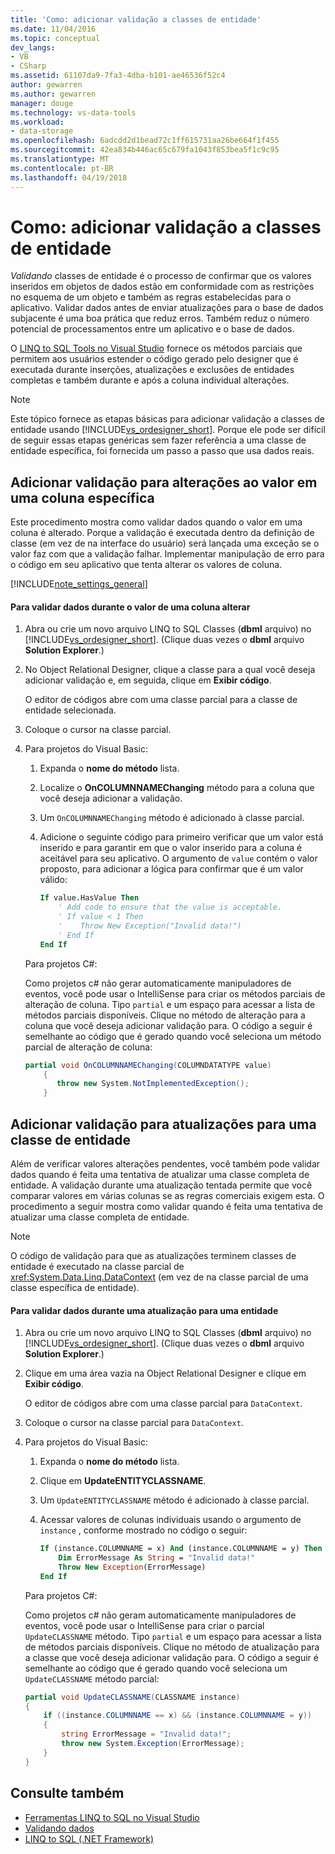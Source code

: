```yaml
---
title: 'Como: adicionar validação a classes de entidade'
ms.date: 11/04/2016
ms.topic: conceptual
dev_langs:
- VB
- CSharp
ms.assetid: 61107da9-7fa3-4dba-b101-ae46536f52c4
author: gewarren
ms.author: gewarren
manager: douge
ms.technology: vs-data-tools
ms.workload:
- data-storage
ms.openlocfilehash: 6adcdd2d1bead72c1ff615731aa26be664f1f455
ms.sourcegitcommit: 42ea834b446ac65c679fa1043f853bea5f1c9c95
ms.translationtype: MT
ms.contentlocale: pt-BR
ms.lasthandoff: 04/19/2018
---
```

# <a name="how-to-add-validation-to-entity-classes"></a>Como: adicionar validação a classes de entidade
*Validando* classes de entidade é o processo de confirmar que os valores inseridos em objetos de dados estão em conformidade com as restrições no esquema de um objeto e também as regras estabelecidas para o aplicativo. Validar dados antes de enviar atualizações para o base de dados subjacente é uma boa prática que reduz erros. Também reduz o número potencial de processamentos entre um aplicativo e o base de dados.

 O [LINQ to SQL Tools no Visual Studio](../data-tools/linq-to-sql-tools-in-visual-studio2.md) fornece os métodos parciais que permitem aos usuários estender o código gerado pelo designer que é executada durante inserções, atualizações e exclusões de entidades completas e também durante e após a coluna individual alterações.

> [!NOTE]
>  Este tópico fornece as etapas básicas para adicionar validação a classes de entidade usando [!INCLUDE[vs_ordesigner_short](../data-tools/includes/vs_ordesigner_short_md.md)]. Porque ele pode ser difícil de seguir essas etapas genéricas sem fazer referência a uma classe de entidade específica, foi fornecida um passo a passo que usa dados reais.

## <a name="adding-validation-for-changes-to-the-value-in-a-specific-column"></a>Adicionar validação para alterações ao valor em uma coluna específica
 Este procedimento mostra como validar dados quando o valor em uma coluna é alterado. Porque a validação é executada dentro da definição de classe (em vez de na interface do usuário) será lançada uma exceção se o valor faz com que a validação falhar. Implementar manipulação de erro para o código em seu aplicativo que tenta alterar os valores de coluna.

[!INCLUDE[note_settings_general](../data-tools/includes/note_settings_general_md.md)]

#### <a name="to-validate-data-during-a-columns-value-change"></a>Para validar dados durante o valor de uma coluna alterar

1.  Abra ou crie um novo arquivo LINQ to SQL Classes (**dbml** arquivo) no [!INCLUDE[vs_ordesigner_short](../data-tools/includes/vs_ordesigner_short_md.md)]. (Clique duas vezes o **dbml** arquivo **Solution Explorer**.)

2.  No Object Relational Designer, clique a classe para a qual você deseja adicionar validação e, em seguida, clique em **Exibir código**.

     O editor de códigos abre com uma classe parcial para a classe de entidade selecionada.

3.  Coloque o cursor na classe parcial.

4.  Para projetos do Visual Basic:

    1.  Expanda o **nome do método** lista.

    2.  Localize o **OnCOLUMNNAMEChanging** método para a coluna que você deseja adicionar a validação.

    3.  Um `OnCOLUMNNAMEChanging` método é adicionado à classe parcial.

    4.  Adicione o seguinte código para primeiro verificar que um valor está inserido e para garantir em que o valor inserido para a coluna é aceitável para seu aplicativo. O argumento de `value` contém o valor proposto, para adicionar a lógica para confirmar que é um valor válido:

        ```vb
        If value.HasValue Then
            ' Add code to ensure that the value is acceptable.
            ' If value < 1 Then
            '    Throw New Exception("Invalid data!")
            ' End If
        End If
        ```

    Para projetos C#:

    Como projetos c# não gerar automaticamente manipuladores de eventos, você pode usar o IntelliSense para criar os métodos parciais de alteração de coluna. Tipo `partial` e um espaço para acessar a lista de métodos parciais disponíveis. Clique no método de alteração para a coluna que você deseja adicionar validação para. O código a seguir é semelhante ao código que é gerado quando você seleciona um método parcial de alteração de coluna:

    ```csharp
    partial void OnCOLUMNNAMEChanging(COLUMNDATATYPE value)
        {
           throw new System.NotImplementedException();
        }
    ```

## <a name="adding-validation-for-updates-to-an-entity-class"></a>Adicionar validação para atualizações para uma classe de entidade
 Além de verificar valores alterações pendentes, você também pode validar dados quando é feita uma tentativa de atualizar uma classe completa de entidade. A validação durante uma atualização tentada permite que você comparar valores em várias colunas se as regras comerciais exigem esta. O procedimento a seguir mostra como validar quando é feita uma tentativa de atualizar uma classe completa de entidade.

> [!NOTE]
>  O código de validação para que as atualizações terminem classes de entidade é executado na classe parcial de <xref:System.Data.Linq.DataContext> (em vez de na classe parcial de uma classe específica de entidade).

#### <a name="to-validate-data-during-an-update-to-an-entity-class"></a>Para validar dados durante uma atualização para uma entidade

1.  Abra ou crie um novo arquivo LINQ to SQL Classes (**dbml** arquivo) no [!INCLUDE[vs_ordesigner_short](../data-tools/includes/vs_ordesigner_short_md.md)]. (Clique duas vezes o **dbml** arquivo **Solution Explorer**.)

2.  Clique em uma área vazia na Object Relational Designer e clique em **Exibir código**.

     O editor de códigos abre com uma classe parcial para `DataContext`.

3.  Coloque o cursor na classe parcial para `DataContext`.

4.  Para projetos do Visual Basic:

    1.  Expanda o **nome do método** lista.

    2.  Clique em **UpdateENTITYCLASSNAME**.

    3.  Um `UpdateENTITYCLASSNAME` método é adicionado à classe parcial.

    4.  Acessar valores de colunas individuais usando o argumento de `instance` , conforme mostrado no código o seguir:

        ```vb
        If (instance.COLUMNNAME = x) And (instance.COLUMNNAME = y) Then
            Dim ErrorMessage As String = "Invalid data!"
            Throw New Exception(ErrorMessage)
        End If
        ```

    Para projetos C#:

    Como projetos c# não geram automaticamente manipuladores de eventos, você pode usar o IntelliSense para criar o parcial `UpdateCLASSNAME` método. Tipo `partial` e um espaço para acessar a lista de métodos parciais disponíveis. Clique no método de atualização para a classe que você deseja adicionar validação para. O código a seguir é semelhante ao código que é gerado quando você seleciona um `UpdateCLASSNAME` método parcial:

    ```csharp
    partial void UpdateCLASSNAME(CLASSNAME instance)
    {
        if ((instance.COLUMNNAME == x) && (instance.COLUMNNAME = y))
        {
            string ErrorMessage = "Invalid data!";
            throw new System.Exception(ErrorMessage);
        }
    }
    ```

## <a name="see-also"></a>Consulte também

- [Ferramentas LINQ to SQL no Visual Studio](../data-tools/linq-to-sql-tools-in-visual-studio2.md)
- [Validando dados](../data-tools/validate-data-in-datasets.md)
- [LINQ to SQL (.NET Framework)](/dotnet/framework/data/adonet/sql/linq/index)